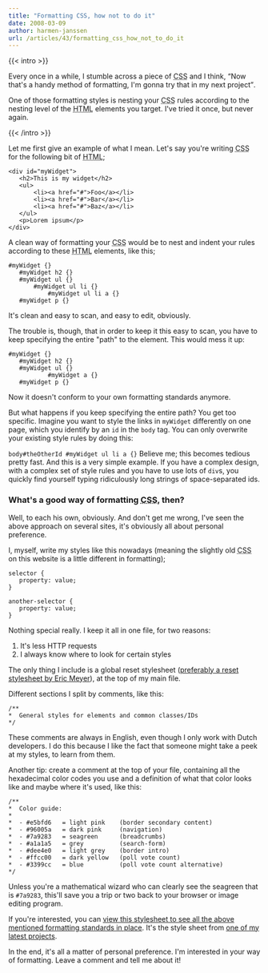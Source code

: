 ```yaml
---
title: "Formatting CSS, how not to do it"
date: 2008-03-09
author: harmen-janssen
url: /articles/43/formatting_css_how_not_to_do_it
---
```


{{< intro >}}
<p>
Every once in a while, I stumble across a piece of <abbr title="Cascading Style Sheets">CSS</abbr> and I think, <q>Now that's a handy method of formatting, I'm gonna try that in my next project</q>.</p>
<p>
One of those formatting styles is nesting your <abbr title="Cascading Style Sheets">CSS</abbr> rules according to the nesting level of the <abbr title="HyperText Markup Language">HTML</abbr> elements you target. I've tried it once, but never again.</p>
{{< /intro >}}

Let me first give an example of what I mean. Let's say you're writing <abbr title="Cascading Style Sheets">CSS</abbr> for the following bit of <abbr title="HyperText Markup Language">HTML</abbr>;

 ```
<div id="myWidget">
	<h2>This is my widget</h2>
	<ul>
		<li><a href="#">Foo</a></li>
		<li><a href="#">Bar</a></li>
		<li><a href="#">Baz</a></li>
	</ul>
	<p>Lorem ipsum</p>
</div>
```

 A clean way of formatting your <abbr title="Cascading Style Sheets">CSS</abbr> would be to nest and indent your rules according to these <abbr title="HyperText Markup Language">HTML</abbr> elements, like this;

 ```
#myWidget {}
	#myWidget h2 {}
	#myWidget ul {}
		#myWidget ul li {}
			#myWidget ul li a {}
	#myWidget p {}
```

 It's clean and easy to scan, and easy to edit, obviously.

 The trouble is, though, that in order to keep it this easy to scan, you have to keep specifying the entire "path" to the element. This would mess it up:

 ```
#myWidget {}
	#myWidget h2 {}
	#myWidget ul {}
			#myWidget a {}
	#myWidget p {}
```

Now it doesn't conform to your own formatting standards anymore.

But what happens if you keep specifying the entire path? You get too specific. Imagine you want to style the links in `myWidget` differently on one page, which you identify by an `id` in the `body` tag. You can only overwrite your existing style rules by doing this:

 `body#theOtherId #myWidget ul li a {}` Believe me; this becomes tedious pretty fast. And this is a very simple example. If you have a complex design, with a complex set of style rules and you have to use lots of `div`s, you quickly find yourself typing ridiculously long strings of space-separated ids.

### What's a good way of formatting <abbr title="Cascading Style Sheets">CSS</abbr>, then?

 Well, to each his own, obviously. And don't get me wrong, I've seen the above approach on several sites, it's obviously all about personal preference.

I, myself, write my styles like this nowadays (meaning the slightly old <abbr title="Cascading Style Sheets">CSS</abbr> on this website is a little different in formatting);

 ```
selector {
	property: value;
}

another-selector {
	property: value;
}
```

Nothing special really. I keep it all in one file, for two reasons:

1. It's less HTTP requests
2. I always know where to look for certain styles
 
The only thing I include is a global reset stylesheet ([preferably a reset stylesheet by Eric Meyer](http://meyerweb.com/eric/thoughts/2008/01/15/resetting-again/)), at the top of my main file.

Different sections I split by comments, like this:

 ```
/**
 *	General styles for elements and common classes/IDs
 */
```

These comments are always in English, even though I only work with Dutch developers. I do this because I like the fact that someone might take a peek at my styles, to learn from them.

Another tip: create a comment at the top of your file, containing all the hexadecimal color codes you use and a definition of what that color looks like and maybe where it's used, like this:

 ```
/**
 *	Color guide:
 *
 *	- #e5bfd6	= light pink	(border secondary content)
 *	- #96005a	= dark pink		(navigation)
 *	- #7a9283	= seagreen		(breadcrumbs)
 *	- #a1a1a5	= grey			(search-form)
 *	- #dee4e0	= light grey	(border intro)
 *	- #ffcc00	= dark yellow	(poll vote count)
 *	- #3399cc	= blue			(poll vote count alternative)
 */
```

Unless you're a mathematical wizard who can clearly see the seagreen that is `#7a9283`, this'll save you a trip or two back to your browser or image editing program.

 If you're interested, you can [view this stylesheet to see all the above mentioned formatting standards in place](http://tap-uitvaart-ouwerkerk.nl/css/screen.css). It's the style sheet from [one of my latest projects](http://tap-uitvaart-ouwerkerk.nl).

 In the end, it's all a matter of personal preference. I'm interested in your way of formatting. Leave a comment and tell me about it!